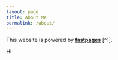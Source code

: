 ```yaml
---
layout: page
title: About Me
permalink: /about/
---
```


This website is powered by **[fastpages](https://github.com/fastai/fastpages)** [^1].

Hi 

